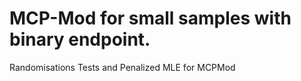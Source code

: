 # MCP-Mod for small samples with binary endpoint. 
Randomisations Tests and Penalized MLE for MCPMod

